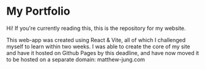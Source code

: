 # My Portfolio
Hi! If you're currently reading this, this is the repository for my website. 

This web-app was created using React & Vite, all of which I challenged myself to learn within two weeks. I was able to create the core of my site and have it hosted on Github Pages by this deadline, and have now moved it to be hosted on a separate domain: matthew-jung.com
